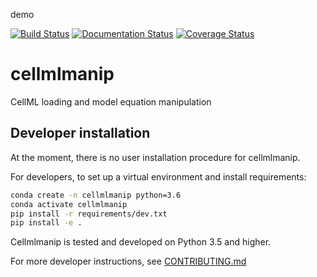 demo

[![Build Status](https://travis-ci.org/ModellingWebLab/cellmlmanip.svg?branch=develop)](https://travis-ci.org/ModellingWebLab/cellmlmanip) [![Documentation Status](https://readthedocs.org/projects/cellmlmanip/badge/?version=latest)](https://cellmlmanip.readthedocs.io/en/latest/?badge=latest) [![Coverage Status](https://codecov.io/gh/ModellingWebLab/cellmlmanip/branch/develop/graph/badge.svg)](https://codecov.io/gh/ModellingWebLab/cellmlmanip/)

# cellmlmanip
CellML loading and model equation manipulation

## Developer installation

At the moment, there is no user installation procedure for cellmlmanip.

For developers, to set up a virtual environment and install requirements:
```sh
conda create -n cellmlmanip python=3.6
conda activate cellmlmanip
pip install -r requirements/dev.txt
pip install -e .
```

Cellmlmanip is tested and developed on Python 3.5 and higher.

For more developer instructions, see [CONTRIBUTING.md](./CONTRIBUTING.MD)
